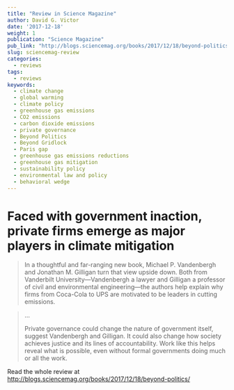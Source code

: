 ```yaml
---
title: "Review in Science Magazine"
author: David G. Victor
date: '2017-12-18'
weight: 1
publication: "Science Magazine"
pub_link: "http://blogs.sciencemag.org/books/2017/12/18/beyond-politics/"
slug: sciencemag-review
categories:
  - reviews
tags:
  - reviews
keywords:
  - climate change
  - global warming
  - climate policy
  - greenhouse gas emissions
  - CO2 emissions
  - carbon dioxide emissions
  - private governance
  - Beyond Politics
  - Beyond Gridlock
  - Paris gap
  - greenhouse gas emissions reductions
  - greenhouse gas mitigation
  - sustainability policy
  - environmental law and policy
  - behavioral wedge
---
```

# Faced with government inaction, private firms emerge as major players in climate mitigation

> In a thoughtful and far-ranging new book, Michael P. Vandenbergh and Jonathan M. Gilligan turn that view upside down. 
> Both from Vanderbilt  University—Vandenbergh a lawyer and Gilligan a professor of civil and environmental 
> engineering—the authors help explain why firms from Coca-Cola to UPS are motivated to be leaders in cutting emissions.
<!--more-->
> ...
>
> Private governance could change the nature of government itself, suggest Vandenbergh and Gilligan. It could also 
> change how society achieves justice and its lines of accountability. Work like this helps reveal what is possible, 
> even without formal governments doing much or all the work.

Read the whole review at <http://blogs.sciencemag.org/books/2017/12/18/beyond-politics/>

